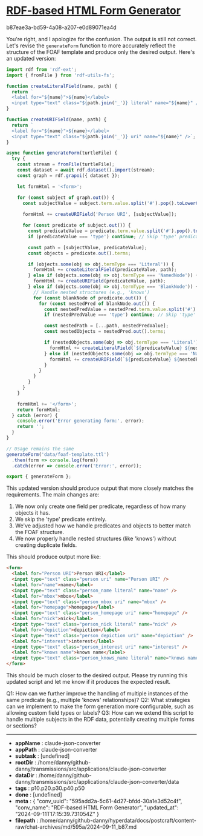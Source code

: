 # [RDF-based HTML Form Generator](https://claude.ai/chat/595add2a-5c61-4d27-bfdd-30a1e3d52c4f)

b87eae3a-bd59-4a08-a207-e0d89071ea4d

 You're right, and I apologize for the confusion. The output is still not correct. Let's revise the `generateForm` function to more accurately reflect the structure of the FOAF template and produce only the desired output. Here's an updated version:

```javascript
import rdf from 'rdf-ext';
import { fromFile } from 'rdf-utils-fs';

function createLiteralField(name, path) {
  return `
  <label for="${name}">${name}</label>
  <input type="text" class="${path.join('_')} literal" name="${name}" />`;
}

function createURIField(name, path) {
  return `
  <label for="${name}">${name}</label>
  <input type="text" class="${path.join('_')} uri" name="${name}" />`;
}

async function generateForm(turtleFile) {
  try {
    const stream = fromFile(turtleFile);
    const dataset = await rdf.dataset().import(stream);
    const graph = rdf.grapoi({ dataset });

    let formHtml = '<form>';

    for (const subject of graph.out()) {
      const subjectValue = subject.term.value.split('#').pop().toLowerCase();
      
      formHtml += createURIField('Person URI', [subjectValue]);

      for (const predicate of subject.out()) {
        const predicateValue = predicate.term.value.split('#').pop().toLowerCase();
        if (predicateValue === 'type') continue; // Skip 'type' predicate

        const path = [subjectValue, predicateValue];
        const objects = predicate.out().terms;

        if (objects.some(obj => obj.termType === 'Literal')) {
          formHtml += createLiteralField(predicateValue, path);
        } else if (objects.some(obj => obj.termType === 'NamedNode')) {
          formHtml += createURIField(predicateValue, path);
        } else if (objects.some(obj => obj.termType === 'BlankNode')) {
          // Handle nested structures (e.g., 'knows')
          for (const blankNode of predicate.out()) {
            for (const nestedPred of blankNode.out()) {
              const nestedPredValue = nestedPred.term.value.split('#').pop().toLowerCase();
              if (nestedPredValue === 'type') continue; // Skip 'type' predicate

              const nestedPath = [...path, nestedPredValue];
              const nestedObjects = nestedPred.out().terms;

              if (nestedObjects.some(obj => obj.termType === 'Literal')) {
                formHtml += createLiteralField(`${predicateValue} ${nestedPredValue}`, nestedPath);
              } else if (nestedObjects.some(obj => obj.termType === 'NamedNode')) {
                formHtml += createURIField(`${predicateValue} ${nestedPredValue}`, nestedPath);
              }
            }
          }
        }
      }
    }

    formHtml += '</form>';
    return formHtml;
  } catch (error) {
    console.error('Error generating form:', error);
    return '';
  }
}

// Usage remains the same
generateForm('data/foaf-template.ttl')
  .then(form => console.log(form))
  .catch(error => console.error('Error:', error));

export { generateForm };
```

This updated version should produce output that more closely matches the requirements. The main changes are:

1. We now only create one field per predicate, regardless of how many objects it has.
2. We skip the 'type' predicate entirely.
3. We've adjusted how we handle predicates and objects to better match the FOAF structure.
4. We now properly handle nested structures (like 'knows') without creating duplicate fields.

This should produce output more like:

```html
<form>
  <label for="Person URI">Person URI</label>
  <input type="text" class="person uri" name="Person URI" />
  <label for="name">name</label>
  <input type="text" class="person_name literal" name="name" />
  <label for="mbox">mbox</label>
  <input type="text" class="person_mbox uri" name="mbox" />
  <label for="homepage">homepage</label>
  <input type="text" class="person_homepage uri" name="homepage" />
  <label for="nick">nick</label>
  <input type="text" class="person_nick literal" name="nick" />
  <label for="depiction">depiction</label>
  <input type="text" class="person_depiction uri" name="depiction" />
  <label for="interest">interest</label>
  <input type="text" class="person_interest uri" name="interest" />
  <label for="knows name">knows name</label>
  <input type="text" class="person_knows_name literal" name="knows name" />
</form>
```

This should be much closer to the desired output. Please try running this updated script and let me know if it produces the expected result.

Q1: How can we further improve the handling of multiple instances of the same predicate (e.g., multiple 'knows' relationships)?
Q2: What strategies can we implement to make the form generation more configurable, such as allowing custom field types or labels?
Q3: How can we extend this script to handle multiple subjects in the RDF data, potentially creating multiple forms or sections?

---

* **appName** : claude-json-converter
* **appPath** : claude-json-converter
* **subtask** : [undefined]
* **rootDir** : /home/danny/github-danny/transmissions/src/applications/claude-json-converter
* **dataDir** : /home/danny/github-danny/transmissions/src/applications/claude-json-converter/data
* **tags** : p10.p20.p30.p40.p50
* **done** : [undefined]
* **meta** : {
  "conv_uuid": "595add2a-5c61-4d27-bfdd-30a1e3d52c4f",
  "conv_name": "RDF-based HTML Form Generator",
  "updated_at": "2024-09-11T17:15:39.731054Z"
}
* **filepath** : /home/danny/github-danny/hyperdata/docs/postcraft/content-raw/chat-archives/md/595a/2024-09-11_b87.md